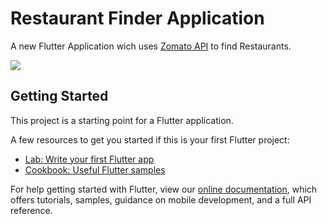 # Restaurant Finder Application
A new Flutter Application wich uses [Zomato API](https://developers.zomato.com/api) to find Restaurants.

<img src="https://i.imgur.com/kZqxZPL.png">

## Getting Started

This project is a starting point for a Flutter application.

A few resources to get you started if this is your first Flutter project:

- [Lab: Write your first Flutter app](https://flutter.dev/docs/get-started/codelab)
- [Cookbook: Useful Flutter samples](https://flutter.dev/docs/cookbook)

For help getting started with Flutter, view our
[online documentation](https://flutter.dev/docs), which offers tutorials,
samples, guidance on mobile development, and a full API reference.
